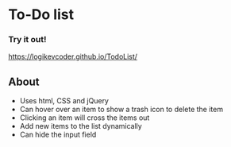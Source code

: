 # To-Do list

### Try it out!
https://logikevcoder.github.io/TodoList/

## About
- Uses html, CSS and jQuery
- Can hover over an item to show a trash icon to delete the item
- Clicking an item will cross the items out
- Add new items to the list dynamically
- Can hide the input field
